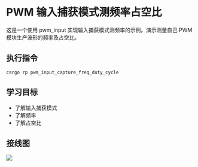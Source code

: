 # PWM 输入捕获模式测频率占空比

这是一个使用 pwm_input 实现输入捕获模式测频率的示例。演示测量自己 PWM 模块生产波形的频率及占空比。

## 执行指令

```shell
cargo rp pwm_input_capture_freq_duty_cycle
```

## 学习目标

- 了解输入捕获模式
- 了解频率
- 了解占空比

## 接线图

![](../../images/6-7%20PWMI模式测频率占空比.jpg)
